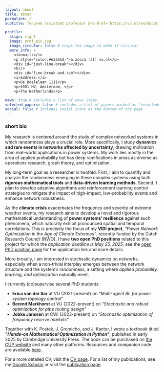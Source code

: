 ```yaml
---
layout: about
title: about
permalink: /
subtitle: Tenured assistant professor @<a href='https://vu.nl/en/about-vu/faculties/faculty-of-science/departments/mathematics'>Math Department of the Vrije Universiteit Amsterdam</a>

profile:
  align: right
  image: prof_pic.jpg
  image_circular: false # crops the image to make it circular
  more_info: >
    <i>email:</i> 
    <p style="color:#e33e1d;">a.zocca [at] vu.nl</p>
    <div id="just-line-break"></div>
    <br/>
    <div id="line-break-and-tab"></div> 
    <i>address:</i>
    <p>De Boelelaan 1111</p>
    <p>1081 HV, Amsterdam, </p>
    <p>The Netherlands</p>

news: true # includes a list of news items
selected_papers: false # includes a list of papers marked as "selected={true}"
social: false # includes social icons at the bottom of the page
---
```


### short bio

My research is centered around the study of complex networked systems in which randomness plays a crucial role. More specifically, I study **dynamics and rare events in networks affected by uncertainty**, drawing motivation from real-world applications in power systems. My work lies mostly in the area of applied probability but has deep ramifications in areas as diverse as operations research, graph theory, and optimization.

My long-term goal as a researcher is twofold. First, I aim to quantify and analyze the randomness emerging in these complex systems using both **rigorous mathematical tools** and **data-driven learning methods**. Second, I plan to develop adaptive algorithms and reinforcement learning control strategies to mitigate the impact of high-impact, low-probability events and enhance network robustness.

As the **climate crisis** exacerbates the frequency and severity of extreme weather events, my research aims to develop a novel and rigorous mathematical understanding of **power systems' resilience** against such phenomena, which naturally exhibit pronounced spatial and temporal correlations. This is precisely the focus of my **VIDI project**, *“Power Network Optimization in the Age of Climate Extremes”*, recently funded by the Dutch Research Council (NWO). I have **two open PhD positions** related to this project for which the *application deadline is May 25, 2025*; see the [open PhD position page](/openphdpositions/) for the application link and more details.

More broadly, I am interested in stochastic dynamics on networks, especially when a non-trivial interplay emerges between the network structure and the system’s randomness, a setting where *applied probability, learning, and optimization* naturally meet.

I currently (co)supervise several PhD students:

- **Erica van der Sar** at VU (2021-present) on *“Multi-agent RL for power system topology control”*
- **Berend Markhorst** at VU (2022-present) on *"Stochastic and robust optimization for pipe routing design"*
- **Jobke Janssen** at CWI (2023-present) on *"Stochastic optimization of frequency reserve markets"*

Together with K. Postek, J. Gromicho, and J. Kantor, I wrote a textbook titled ***"Hands-on Mathematical Optimization in Python"***, published in early 2025 by Cambridge University Press. The book can be purchased on [the CUP website](https://www.cambridge.org/us/universitypress/subjects/mathematics/optimization-or-and-risk-analysis/hands-mathematical-optimization-python?format=PB) and many other platforms. Resources and companion code are available [here](https://mobook.github.io/MO-book/).

For a more detailed CV, visit the [CV page](/cv/). For a list of my publications, see my [Google Scholar](https://scholar.google.com/citations?user=9B49xi0AAAAJ) or visit the [publication page](/publications/).
